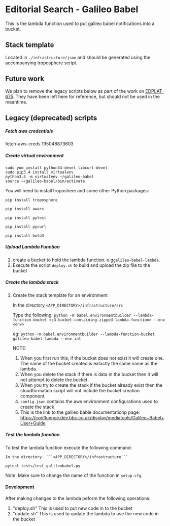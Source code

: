 # Editorial Search - Galileo Babel

This is the lambda function used to put galileo babel notifications into a bucket.

## Stack template

Located in `./infrastructure/json` and should be generated using the accompanying troposphere script.

## Future work

We plan to remove the legacy scripts below as part of the work on [EDPLAT-675](https://jira.dev.bbc.co.uk/browse/EDPLAT-675). They have been left here for reference, but should not be used in the meantime.

## Legacy (deprecated) scripts

##### Fetch aws credentials #####
fetch-aws-creds 195048873603

##### Create virtual environment

```
sudo yum install python34-devel libcurl-devel
sudo pip3.4 install virtualenv
python3.4 -m virtualenv ~/galileo-babel
source ~/galileo-babel/bin/activate
```

You will need to install troposhere and some other Python packages:

```pip install troposphere```

```pip install awacs```

```pip install pytest```

```pip install pycurl```

```pip install boto3```

##### Upload Lambda Function
1. create a bucket to hold the lambda function. e.g```galileo-babel-lambda```. 
2. Execute the script ```deploy.sh``` to build and upload the zip file to the bucket

##### Create the lambda stack

1. Create the stack template for an environment
    
    In the directory  ```<APP_DIRECTORY>/infrastructure/src``` 
    
    Type the following:
    ```python -m babel.environmentbuilder --lambda-function-bucket <s3-bucket-containing-zipped-lambda-function> --env <env> ```

    eg:
    ```python -m babel.environmentbuilder --lambda-function-bucket galileo-babel-lambda --env int ```

    NOTE: 
    1. When you first run this, if the bucket does not exist it will create one. The name of the bucket created is extactly the same name as the lambda.
    2. When you delete the stack if there is data in the bucket then it will not attempt to delete the bucket.
    3. When you try to create the stack if the bucket already exist then the cloudformation script will not include the bucket creation component.
    4. ```config.json``` contains the aws environment configurations used to create the stack
    5. This is the link to the galileo bable documentationp page: https://confluence.dev.bbc.co.uk/display/mediatools/Galileo+Babel+User+Guide

##### Test the lambda function

To test the lambda function execute the following command: 

    In the directory  ```<APP_DIRECTORY>/infrastructure``` 

```pytest tests/test_galileobabel.py```

Note: Make sure to change the name of the function in  ```setup.cfg```.

#### Development ####
After making changes to the lambda peform the  following operations:
1. "deploy.sh" This is used to put new code in to the bucket
2. "update.sh" This is used to update the lambda to use the new code in the bucket


